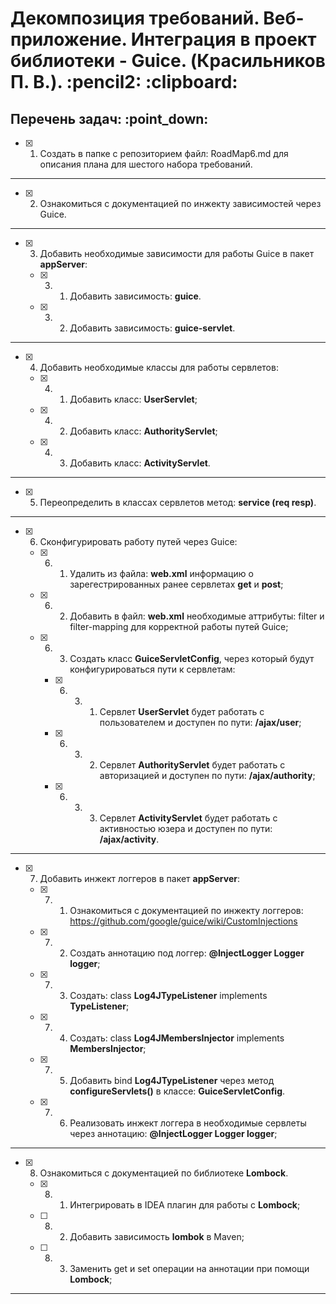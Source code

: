 <h1>Декомпозиция требований. Веб-приложение. Интеграция в проект библиотеки - Guice. (Красильников П. В.). :pencil2: :clipboard:</h1>
<h2>Перечень задач: :point_down:</h2>

  - [x] 1. Создать в папке с репозиторием файл: RoadMap6.md для описания плана для шестого набора требований.

<hr>

  - [x] 2. Ознакомиться с документацией по инжекту зависимостей через Guice.

<hr>

  - [x] 3. Добавить необходимые зависимости для работы Guice в пакет **appServer**:

    - [x] 3. 1. Добавить зависимость: **guice**.

    - [x] 3. 2. Добавить зависимость: **guice-servlet**.

<hr>

  - [x] 4. Добавить необходимые классы для работы сервлетов:

    - [x] 4. 1. Добавить класс: **UserServlet**;

    - [x] 4. 2. Добавить класс: **AuthorityServlet**;

    - [x] 4. 3. Добавить класс: **ActivityServlet**.

<hr>

  - [x] 5. Переопределить в классах сервлетов метод: **service (req resp)**.

<hr>

  - [x] 6. Сконфигурировать работу путей через Guice:

    - [x] 6. 1. Удалить из файла: **web.xml** информацию о зарегестрированных ранее сервлетах **get** и **post**;

    - [x] 6. 2. Добавить в файл: **web.xml** необходимые аттрибуты: filter и filter-mapping для корректной работы путей Guice;

    - [x] 6. 3. Создать класс **GuiceServletConfig**, через который будут конфигурироваться пути к сервлетам:

        - [x] 6. 3. 1. Сервлет **UserServlet** будет работать с пользователем и доступен по пути: **/ajax/user**;

        - [x] 6. 3. 2. Сервлет **AuthorityServlet** будет работать с авторизацией и доступен по пути: **/ajax/authority**;

        - [x] 6. 3. 3. Сервлет **ActivityServlet** будет работать с активностью юзера и доступен по пути: **/ajax/activity**.

<hr>

  - [x] 7. Добавить инжект логгеров в пакет **appServer**:

    - [x] 7. 1. Ознакомиться с документацией по инжекту логгеров: https://github.com/google/guice/wiki/CustomInjections

    - [x] 7. 2. Создать аннотацию под логгер: **@InjectLogger Logger logger**;

    - [x] 7. 3. Создать: class **Log4JTypeListener** implements **TypeListener**;

    - [x] 7. 4. Создать:  class **Log4JMembersInjector<T>** implements **MembersInjector<T>**;

    - [x] 7. 5. Добавить bind **Log4JTypeListener** через метод **configureServlets()** в классе: **GuiceServletConfig**.

    - [x] 7. 6. Реализовать инжект логгера в необходимые сервлеты через аннотацию: **@InjectLogger Logger logger**;

<hr>

  - [x] 8. Ознакомиться с документацией по библиотеке **Lombock**.

    - [x] 8. 1. Интегрировать в IDEA плагин для работы с **Lombock**;

    - [ ] 8. 2. Добавить зависимость **lombok** в Maven;

    - [ ] 8. 3. Заменить get и set операции на аннотации при помощи **Lombock**;

<hr>
